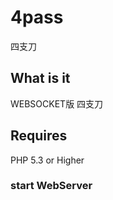# 4pass

四支刀

## What is it

WEBSOCKET版 四支刀


## Requires
PHP 5.3 or Higher 


### start WebServer

